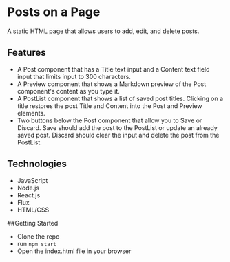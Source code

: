 # Posts on a Page

A static HTML page that allows users to add, edit, and delete posts.

## Features
- A Post component that has a Title text input and a Content text field input that limits input to 300 characters.
- A Preview component that shows a Markdown preview of the Post component's content as you type it.
- A PostList component that shows a list of saved post titles. Clicking on a title restores the post Title and Content into the Post and Preview elements.
- Two buttons below the Post component that allow you to Save or Discard. Save should add the post to the PostList or update an already saved post. Discard should clear the input and delete the post from the PostList.

## Technologies
* JavaScript
* Node.js
* React.js
* Flux
* HTML/CSS

##Getting Started
* Clone the repo
* run `npm start`
* Open the index.html file in your browser
